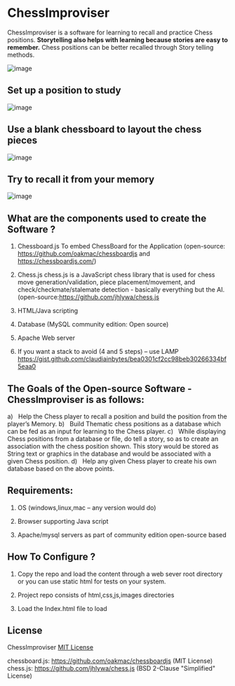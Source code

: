 # ChessImproviser
  ChessImproviser is a software for learning to recall and practice Chess positions. **Storytelling also helps with learning because stories are easy to remember.** Chess positions can be better recalled through Story telling methods.
  
  ![image](https://user-images.githubusercontent.com/49391202/166425269-e9d864dc-6922-415e-9f31-4d0be500d10e.png)


## Set up a position to study
![image](https://user-images.githubusercontent.com/49391202/166414187-c109974e-e167-422e-a269-33008da9be69.png)

## Use a blank chessboard to layout the chess pieces

![image](https://user-images.githubusercontent.com/49391202/166418176-152d5a7b-cf56-4369-9016-5e31d03fc968.png)



## Try to recall it from your memory
![image](https://user-images.githubusercontent.com/49391202/166415850-4da8a996-0ced-43f0-81ee-2997286e94d6.png)



## What are the components used to create the Software ?

1. Chessboard.js  To embed ChessBoard for the Application (open-source: https://github.com/oakmac/chessboardjs and https://chessboardjs.com/)

2. Chess.js chess.js is a JavaScript chess library that is used for chess move generation/validation, piece placement/movement, and check/checkmate/stalemate detection - basically everything but the AI.(open-source:https://github.com/jhlywa/chess.js

3. HTML/Java scripting

4. Database (MySQL community edition: Open source)

5. Apache Web server

6. If you want a stack to avoid (4 and 5 steps) – use LAMP https://gist.github.com/claudiainbytes/bea0301cf2cc98beb30266334bf5eaa0



## The Goals of the Open-source Software - ChessImproviser is as follows:

a)   Help the Chess player to recall a position and build the position from the player’s Memory.
b)   Build Thematic chess positions as a database which can be fed as an input for learning to the Chess player.
c)   While displaying Chess positions from a database or file, do tell a story, so as to create an association with the chess position shown. This story        would be stored as String text or graphics in the database and would be associated with a given Chess position.
d)   Help any given Chess player to create his own database based on the above points.

## Requirements:

1. OS (windows,linux,mac – any version would do)

2. Browser supporting Java script

3. Apache/mysql servers as part of community edition open-source based



## How To Configure ?

1. Copy the repo and load the content through a web sever root directory or you can use static html for tests on your system.

2. Project repo consists of html,css,js,images directories

3. Load the Index.html file to load




## License

ChessImproviser [MIT License](LICENSE.md)

chessboard.js: https://github.com/oakmac/chessboardjs (MIT License)
chess.js: https://github.com/jhlywa/chess.js (BSD 2-Clause "Simplified" License)

